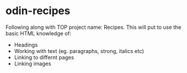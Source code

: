 # odin-recipes
Following along with TOP project name: Recipes.
This will put to use the basic HTML knowledge of:
- Headings
- Working with text (eg. paragraphs, strong, italics etc)
- Linking to differnt pages
- Linking images
